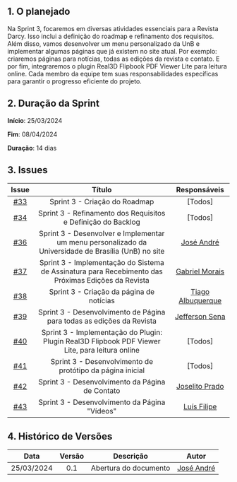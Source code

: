 ## 1. O planejado

Na Sprint 3, focaremos em diversas atividades essenciais para a Revista Darcy. Isso inclui a definição do roadmap e refinamento dos requisitos. Além disso, vamos desenvolver um menu personalizado da UnB e implementar algumas páginas que já existem no site atual. Por exemplo: criaremos páginas para notícias, todas as edições da revista e contato. E por fim, integraremos o plugin Real3D Flipbook PDF Viewer Lite para leitura online. Cada membro da equipe tem suas responsabilidades específicas para garantir o progresso eficiente do projeto.


## 2. Duração da Sprint

**Início**: 25/03/2024

**Fim**: 08/04/2024

**Duração**: 14 dias

## 3. Issues

|                            Issue                             |              Título               |                    Responsáveis                     |
| :----------------------------------------------------------: | :-------------------------------: | :-------------------------------------------------: |
| [#33](https://github.com/ResidenciaTICBrisa/T2G7-Revista-Darcy/issues/33) | Sprint 3 - Criação do Roadmap | [Todos] |
| [#34](https://github.com/ResidenciaTICBrisa/T2G7-Revista-Darcy/issues/34) |  Sprint 3 - Refinamento dos Requisitos e Definição do Backlog | [Todos] |
| [#36](https://github.com/ResidenciaTICBrisa/T2G7-Revista-Darcy/issues/36) | Sprint 3 - Desenvolver e Implementar um menu personalizado da Universidade de Brasília (UnB) no site| [José André](https://github.com/joseandre25) |
| [#37](https://github.com/ResidenciaTICBrisa/T2G7-Revista-Darcy/issues/37) | Sprint 3 -  Implementação do Sistema de Assinatura para Recebimento das Próximas Edições da Revista  | [Gabriel Morais](https://github.com/gabriel-moraiss)|
| [#38](https://github.com/ResidenciaTICBrisa/T2G7-Revista-Darcy/issues/38) | Sprint 3 -  Criação da página de notícias  | [Tiago Albuquerque](Tiago1604)|
| [#39](https://github.com/ResidenciaTICBrisa/T2G7-Revista-Darcy/issues/39) | Sprint 3 -  Desenvolvimento de Página para todas as edições da Revista  | [Jefferson Sena](https://github.com/JeffersonSenaa)|
| [#40](https://github.com/ResidenciaTICBrisa/T2G7-Revista-Darcy/issues/40) | Sprint 3 -  Implementação do Plugin: Plugin Real3D Flipbook PDF Viewer Lite, para leitura online  | [Todos]|
| [#41](https://github.com/ResidenciaTICBrisa/T2G7-Revista-Darcy/issues/41) | Sprint 3 -  Desenvolvimento de protótipo da página inicial  | [Todos]|
| [#42](https://github.com/ResidenciaTICBrisa/T2G7-Revista-Darcy/issues/42) | Sprint 3 -  Desenvolvimento da Página de Contato  | [Joselito Prado](https://github.com/joselitopradomarques)|
| [#43](https://github.com/ResidenciaTICBrisa/T2G7-Revista-Darcy/issues/43) | Sprint 3 -  Desenvolvimento da Página "Vídeos"  | [Luís Filipe](https://github.com/luisfilipe3)|

## 4. Histórico de Versões

| Data       | Versão | Descrição                                 | Autor             |
| :--------: | :----: | :--------------------:                    | :---------------: |
| 25/03/2024 |  0.1   | Abertura do documento                     | [José André ](https://github.com/joseandre25) |
